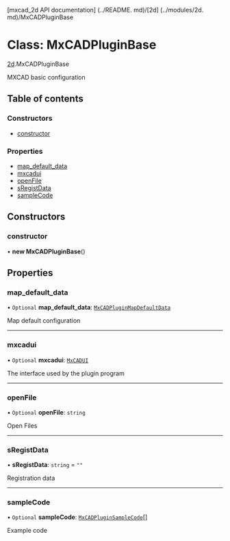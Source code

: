 [mxcad_2d API documentation] (../README. md)/[2d] (../modules/2d. md)/MxCADPluginBase

# Class: MxCADPluginBase

[2d](../modules/2d.md).MxCADPluginBase

MXCAD basic configuration

## Table of contents

### Constructors

- [constructor](2d.MxCADPluginBase.md#constructor)

### Properties

- [map\_default\_data](2d.MxCADPluginBase.md#map_default_data)
- [mxcadui](2d.MxCADPluginBase.md#mxcadui)
- [openFile](2d.MxCADPluginBase.md#openfile)
- [sRegistData](2d.MxCADPluginBase.md#sregistdata)
- [sampleCode](2d.MxCADPluginBase.md#samplecode)

## Constructors

### constructor

• **new MxCADPluginBase**()

## Properties

### map\_default\_data

• `Optional` **map\_default\_data**: [`MxCADPluginMapDefaultData`](2d.MxCADPluginMapDefaultData.md)

Map default configuration

___

### mxcadui

• `Optional` **mxcadui**: [`MxCADUI`](../interfaces/2d.MxCADUI.md)

The interface used by the plugin program

___

### openFile

• `Optional` **openFile**: `string`

Open Files

___

### sRegistData

• **sRegistData**: `string` = `""`

Registration data

___

### sampleCode

• `Optional` **sampleCode**: [`MxCADPluginSampleCode`](2d.MxCADPluginSampleCode.md)[]

Example code
